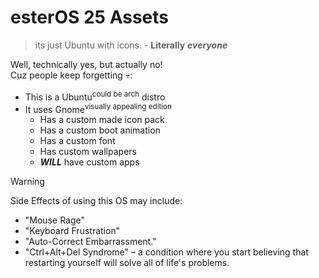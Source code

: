 
# esterOS 25 Assets
> its just Ubuntu with icons. - **Literally** ***everyone***

Well, technically yes, but actually no!\
Cuz people keep forgetting :skull::

 - This is a Ubuntu<sup>could be arch</sup> distro
 - It uses Gnome<sup>visually appealing edition</sup>
	 - Has a custom made icon pack
	 - Has a custom boot animation
	 - Has a custom font
	 - Has custom wallpapers
	 - ***WILL*** have custom apps

> [!WARNING]
> Side Effects of using this OS may include:
> - "Mouse Rage"
> - "Keyboard Frustration"
> - "Auto-Correct Embarrassment."
> - "Ctrl+Alt+Del Syndrome" – a condition where you start believing that restarting yourself will solve all of life's problems.
